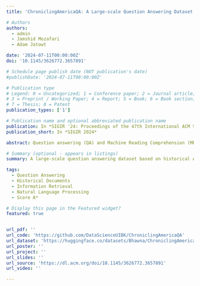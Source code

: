 ```yaml
---
title: 'ChroniclingAmericaQA: A Large-scale Question Answering Dataset based on Historical American Newspaper Pages'

# Authors
authors:
  - admin
  - Jamshid Mozafari
  - Adam Jatowt

date: '2024-07-11T00:00:00Z'
doi: '10.1145/3626772.3657891'

# Schedule page publish date (NOT publication's date)
#publishDate: '2024-07-11T00:00:00Z'

# Publication type
# Legend: 0 = Uncategorized; 1 = Conference paper; 2 = Journal article;
# 3 = Preprint / Working Paper; 4 = Report; 5 = Book; 6 = Book section;
# 7 = Thesis; 8 = Patent
publication_types: ['1']

# Publication name and optional abbreviated publication name
publication: In *SIGIR '24: Proceedings of the 47th International ACM SIGIR Conference on Research and Development in Information Retrieval*
publication_short: In *SIGIR 2024*

abstract: Question answering (QA) and Machine Reading Comprehension (MRC) tasks have significantly advanced in recent years due to the rapid development of deep learning techniques and, more recently, large language models. At the same time, many benchmark datasets have become available for QA and MRC tasks. However, most existing large-scale benchmark datasets have been created predominantly using synchronous document collections like Wikipedia or the Web. Archival document collections, such as historical newspapers, contain valuable information from the past that is still not widely used to train large language models. To further contribute to advancing QA and MRC tasks and to overcome the limitation of previous datasets, we introduce ChroniclingAmericaQA, a large-scale temporal QA dataset with 487K question-answer pairs created based on the historical newspaper collection Chronicling America. Our dataset is constructed from a subset of the Chronicling America newspaper collection spanning 120 years. One of the significant challenges for utilizing digitized historical newspaper collections is the low quality of OCR text. Therefore, to enable realistic testing of QA models, our dataset can be used in three different ways answering questions from raw and noisy content, answering questions from cleaner, corrected version of the content, as well as answering questions from scanned images of newspaper pages. This and the fact that ChroniclingAmericaQA spans the longest time period among available QA datasets make it quite a unique and useful resource.

# Summary (optional - appears in listings)
summary: A large-scale question answering dataset based on historical American newspaper pages.

tags:
  - Question Answering
  - Historical Documents
  - Information Retrieval
  - Natural Language Processing
  - Score A*

# Display this page in the Featured widget?
featured: true


url_pdf: ''
url_code: 'https://github.com/DataScienceUIBK/ChroniclingAmericaQA'
url_dataset: 'https://huggingface.co/datasets/Bhawna/ChroniclingAmericaQA'
url_poster: ''
url_project: ''
url_slides: ''
url_source: 'https://dl.acm.org/doi/10.1145/3626772.3657891'
url_video: ''

---
```


